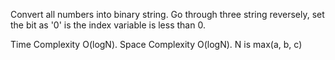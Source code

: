 Convert all numbers into binary string. Go through three string reversely, set the bit as '0' is the index variable is less than 0.



Time Complexity O(logN). Space Complexity O(logN). N is max(a, b, c)